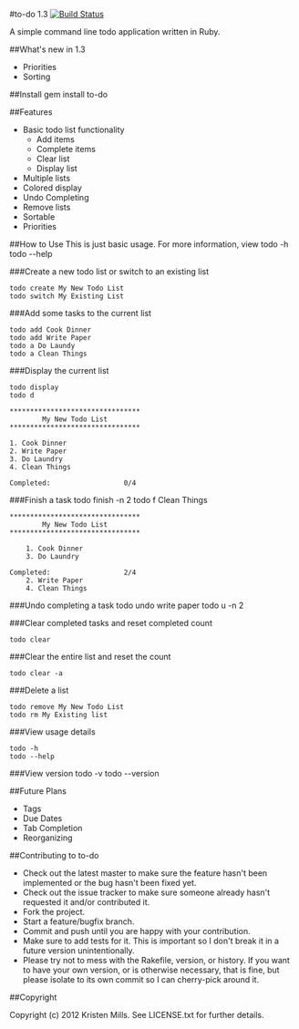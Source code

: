 #to-do 1.3 [![Build Status](https://secure.travis-ci.org/kristenmills/to-do.png?branch=master)](http://travis-ci.org/kristenmills/to-do)

A simple command line todo application written in Ruby.   

##What's new in 1.3
* Priorities
* Sorting

##Install
	gem install to-do

##Features
* Basic todo list functionality
	* Add items
	* Complete items
	* Clear list
	* Display list
* Multiple lists
* Colored display
* Undo Completing
* Remove lists
* Sortable 
* Priorities

##How to Use
This is just basic usage. For more information, view 
	todo -h 
	todo --help

###Create a new todo list or switch to an existing list

	todo create My New Todo List
	todo switch My Existing List

###Add some tasks to the current list

	todo add Cook Dinner
	todo add Write Paper
	todo a Do Laundy
	todo a Clean Things

###Display the current list

	todo display
	todo d

	********************************
	        My New Todo List       
	********************************

	1. Cook Dinner
	2. Write Paper
	3. Do Laundry
	4. Clean Things

	Completed:					0/4

###Finish a task
	todo finish -n 2
	todo f Clean Things

	********************************
	        My New Todo List       
	********************************

	    1. Cook Dinner
	    3. Do Laundry

	Completed:					2/4
	    2. Write Paper
	    4. Clean Things

###Undo completing a task
	todo undo write paper
	todo u -n 2

###Clear completed tasks and reset completed count

	todo clear

###Clear the entire list and reset the count

	todo clear -a

###Delete a list

	todo remove My New Todo List
	todo rm My Existing list

###View usage details

	todo -h
	todo --help

###View version
	todo -v
	todo --version

##Future Plans
* Tags
* Due Dates
* Tab Completion
* Reorganizing

##Contributing to to-do

* Check out the latest master to make sure the feature hasn't been implemented or the bug hasn't been fixed yet.
* Check out the issue tracker to make sure someone already hasn't requested it and/or contributed it.
* Fork the project.
* Start a feature/bugfix branch.
* Commit and push until you are happy with your contribution.
* Make sure to add tests for it. This is important so I don't break it in a future version unintentionally.
* Please try not to mess with the Rakefile, version, or history. If you want to have your own version, or is otherwise necessary, that is fine, but please isolate to its own commit so I can cherry-pick around it.

##Copyright

Copyright (c) 2012 Kristen Mills. See LICENSE.txt for
further details.

